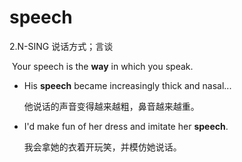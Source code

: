 # speech

2.N-SING 说话方式；言谈

​	Your speech is the **way** in which you speak.

- His **speech** became increasingly thick and nasal...

  他说话的声音变得越来越粗，鼻音越来越重。

- I'd make fun of her dress and imitate her **speech**.

  我会拿她的衣着开玩笑，并模仿她说话。